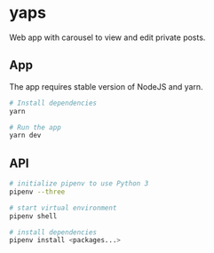 # yaps

Web app with carousel to view and edit private posts.

## App

The app requires stable version of NodeJS and yarn.

```bash
# Install dependencies
yarn

# Run the app
yarn dev
```

## API

```bash
# initialize pipenv to use Python 3
pipenv --three

# start virtual environment
pipenv shell

# install dependencies
pipenv install <packages...>
```